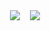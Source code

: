 <div style="display: flex; justify-content: center; align-items: center; gap: 16px; flex-wrap: wrap;">
  <img src="https://github-readme-stats.vercel.app/api?username=rplstr&show_icons=true&theme=dark&hide_border=true&count_private=true" />
  <img src="https://github-readme-stats.vercel.app/api/top-langs/?username=rplstr&layout=compact&theme=dark&hide_border=true" />
</div>

